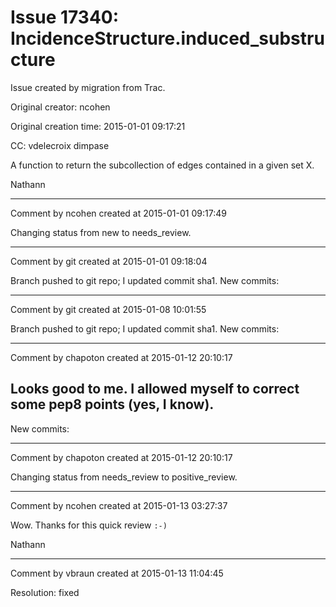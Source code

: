 # Issue 17340: IncidenceStructure.induced_substructure

Issue created by migration from Trac.

Original creator: ncohen

Original creation time: 2015-01-01 09:17:21

CC:  vdelecroix dimpase

A function to return the subcollection of edges contained in a given set X.

Nathann


---

Comment by ncohen created at 2015-01-01 09:17:49

Changing status from new to needs_review.


---

Comment by git created at 2015-01-01 09:18:04

Branch pushed to git repo; I updated commit sha1. New commits:


---

Comment by git created at 2015-01-08 10:01:55

Branch pushed to git repo; I updated commit sha1. New commits:


---

Comment by chapoton created at 2015-01-12 20:10:17

Looks good to me. I allowed myself to correct some pep8 points (yes, I know).
----
New commits:


---

Comment by chapoton created at 2015-01-12 20:10:17

Changing status from needs_review to positive_review.


---

Comment by ncohen created at 2015-01-13 03:27:37

Wow. Thanks for this quick review `:-)`

Nathann


---

Comment by vbraun created at 2015-01-13 11:04:45

Resolution: fixed
